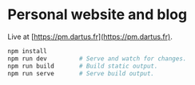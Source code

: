 # Personal website and blog

Live at [https://pm.dartus.fr](https://pm.dartus.fr).

```sh
npm install
npm run dev         # Serve and watch for changes.
npm run build       # Build static output.
npm run serve       # Serve build output.
```